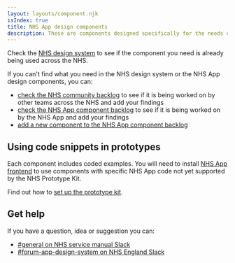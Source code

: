 ```yaml
---
layout: layouts/component.njk
isIndex: true
title: NHS App design components
description: These are components designed specifically for the needs of NHS App users and are not yet in the NHS design system.
---
```


Check the [NHS design system](https://service-manual.nhs.uk/design-system) to see if the component you need is already being used across the NHS.

If you can't find what you need in the NHS design system or the NHS App design components, you can:

- [check the NHS community backlog](https://github.com/nhsuk/nhsuk-service-manual-community-backlog/projects/1) to see if it is being worked on by other teams across the NHS and add your findings
- [check the NHS App component backlog](https://github.com/orgs/nhsuk/projects/8) to see if it is being worked on by the NHS App and add your findings
- [add a new component to the NHS App component backlog](https://github.com/nhsuk/nhsapp-frontend/issues/new?assignees=&labels=&projects=&template=new_component_or_pattern.md&title=)

## Using code snippets in prototypes

Each component includes coded examples. You will need to install [NHS App frontend](/components/install-nhsapp-frontend-in-your-prototype) to use components with specific NHS App code not yet supported by the NHS Prototype Kit.

Find out how to [set up the prototype kit](https://nhsuk-prototype-kit.azurewebsites.net/docs).

## Get help

If you have a question, idea or suggestion you can:

- [#general on NHS service manual Slack](https://nhs-service-manual.slack.com/archives/CDJ29AQCD)
- [#forum-app-design-system on NHS England Slack](https://nhsdigitalcorporate.enterprise.slack.com/archives/C06GY1LRP19)
